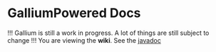 # GalliumPowered Docs
!!!
Gallium is still a work in progress. A lot of things are still subject to change
!!!
You are viewing the **wiki**. See the [javadoc](https://docs.zenoc.net/gallium)
